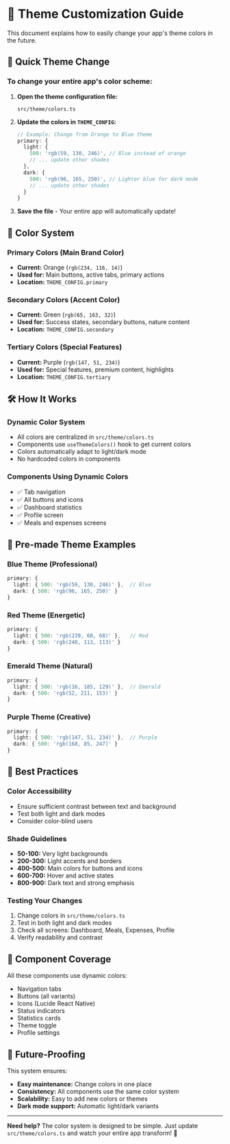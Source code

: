 # 🎨 Theme Customization Guide

This document explains how to easily change your app's theme colors in the future.

## 🎯 Quick Theme Change

### To change your entire app's color scheme:

1. **Open the theme configuration file:**
   ```
   src/theme/colors.ts
   ```

2. **Update the colors in `THEME_CONFIG`:**
   ```typescript
   // Example: Change from Orange to Blue theme
   primary: {
     light: {
       500: 'rgb(59, 130, 246)', // Blue instead of orange
       // ... update other shades
     },
     dark: {
       500: 'rgb(96, 165, 250)', // Lighter blue for dark mode
       // ... update other shades
     }
   }
   ```

3. **Save the file** - Your entire app will automatically update!

## 🌈 Color System

### Primary Colors (Main Brand Color)
- **Current:** Orange (`rgb(234, 116, 14)`)
- **Used for:** Main buttons, active tabs, primary actions
- **Location:** `THEME_CONFIG.primary`

### Secondary Colors (Accent Color)
- **Current:** Green (`rgb(65, 163, 32)`)
- **Used for:** Success states, secondary buttons, nature content
- **Location:** `THEME_CONFIG.secondary`

### Tertiary Colors (Special Features)
- **Current:** Purple (`rgb(147, 51, 234)`)
- **Used for:** Special features, premium content, highlights
- **Location:** `THEME_CONFIG.tertiary`

## 🛠️ How It Works

### Dynamic Color System
- All colors are centralized in `src/theme/colors.ts`
- Components use `useThemeColors()` hook to get current colors
- Colors automatically adapt to light/dark mode
- No hardcoded colors in components

### Components Using Dynamic Colors
- ✅ Tab navigation
- ✅ All buttons and icons
- ✅ Dashboard statistics
- ✅ Profile screen
- ✅ Meals and expenses screens

## 🎨 Pre-made Theme Examples

### Blue Theme (Professional)
```typescript
primary: {
  light: { 500: 'rgb(59, 130, 246)' },  // Blue
  dark: { 500: 'rgb(96, 165, 250)' }
}
```

### Red Theme (Energetic)
```typescript
primary: {
  light: { 500: 'rgb(239, 68, 68)' },   // Red
  dark: { 500: 'rgb(248, 113, 113)' }
}
```

### Emerald Theme (Natural)
```typescript
primary: {
  light: { 500: 'rgb(16, 185, 129)' },  // Emerald
  dark: { 500: 'rgb(52, 211, 153)' }
}
```

### Purple Theme (Creative)
```typescript
primary: {
  light: { 500: 'rgb(147, 51, 234)' },  // Purple
  dark: { 500: 'rgb(168, 85, 247)' }
}
```

## 🚀 Best Practices

### Color Accessibility
- Ensure sufficient contrast between text and background
- Test both light and dark modes
- Consider color-blind users

### Shade Guidelines
- **50-100:** Very light backgrounds
- **200-300:** Light accents and borders
- **400-500:** Main colors for buttons and icons
- **600-700:** Hover and active states
- **800-900:** Dark text and strong emphasis

### Testing Your Changes
1. Change colors in `src/theme/colors.ts`
2. Test in both light and dark modes
3. Check all screens: Dashboard, Meals, Expenses, Profile
4. Verify readability and contrast

## 📱 Component Coverage

All these components use dynamic colors:
- Navigation tabs
- Buttons (all variants)
- Icons (Lucide React Native)
- Status indicators
- Statistics cards
- Theme toggle
- Profile settings

## 🔄 Future-Proofing

This system ensures:
- **Easy maintenance:** Change colors in one place
- **Consistency:** All components use the same color system
- **Scalability:** Easy to add new colors or themes
- **Dark mode support:** Automatic light/dark variants

---

**Need help?** The color system is designed to be simple. Just update `src/theme/colors.ts` and watch your entire app transform! 🎨
